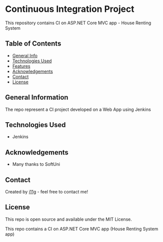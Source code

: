 # Continuous Integration Project  
This repository contains CI on ASP.NET Core MVC app - House Renting System 

## Table of Contents
* [General Info](#general-information)
* [Technologies Used](#technologies-used)
* [Features](#features)
* [Acknowledgements](#acknowledgements)
* [Contact](#contact)
* [License](#license) 

## General Information
The repo represent a CI project developed on a Web App using Jenkins

## Technologies Used
- Jenkins

## Acknowledgements
- Many thanks to SoftUni

## Contact
Created by [i11g](http://i11g.github.io) - feel free to contact me!

## License 
This repo is open source and available under the MIT License. 




This repo contains a CI on ASP.NET Core MVC app (House Renting System app)
